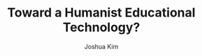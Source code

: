 ---
layout: leaf-node
title: "Toward a Humanist Educational Technology?"
title-url: "https://www.insidehighered.com/blogs/technology-and-learning/toward-humanist-educational-technology"
author: "Joshua Kim"
groups: introduction-to-edtech
categories: views-on-edtech
topics: introductory-resources
summary: >
    Kim asks if Educational Technology will become a technological discipline or something
    based out of the humanities.  He provides many questions in this opinion piece, but no
    answers.
cite: >
    Kim, J. (2015). (web log) Toward a Humanist Educational Technology?,
    retreeved April 20, 2017 from: https://www.insidehighered.com/blogs/technology-and-learning/toward-humanist-educational-technology
pub-date: 2015-08-19
added-date: 2017-04-20
resource-type: external-page
---